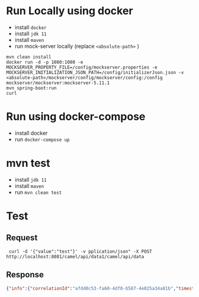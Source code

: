 # Run Locally using docker
* install `docker`
* install `jdk 11`
* install `maven`
* run mock-server locally (replace `<absolute-path>` )
```
mvn clean install
docker run -d -p 1080:1080 -e MOCKSERVER_PROPERTY_FILE=/config/mockserver.properties -e MOCKSERVER_INITIALIZATION_JSON_PATH=/config/initializerJson.json -v <absolute-path>/mockserver/config/mockserver/config:/config mockserver/mockserver:mockserver-5.11.1
mvn spring-boot:run
curl 
```
# Run using docker-compose
* install docker
* run `docker-compose up`

# mvn test
* install `jdk 11`
* install `maven`
* run `mvn clean test`

# Test
## Request
```
 curl -d '{"value":"test"}' -v pplication/json" -X POST http://localhost:8081/camel/api/data1/camel/api/data
```
## Response
``` json
{"info":{"correlationId":"afdd0c53-fa60-4df0-b587-4e025a34a81b","timestamp":"12-10-2020 10:01:56"},"data":{"value":"mock service response"},"errors":[]}
```

